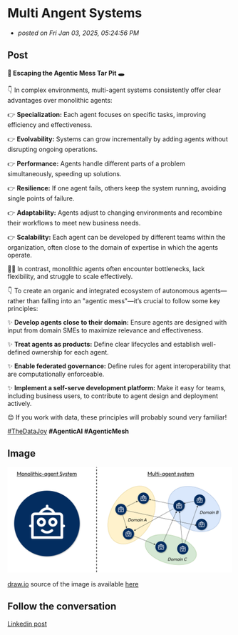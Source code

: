 # Multi Angent Systems

- *posted on Fri Jan 03, 2025, 05:24:56 PM*

## Post

**🤖 Escaping the Agentic Mess Tar Pit 🕳️**  
  
👇 In complex environments, multi-agent systems consistently offer clear advantages over monolithic agents:  
  
👉 **Specialization:** Each agent focuses on specific tasks, improving efficiency and effectiveness.  
  
👉 **Evolvability:** Systems can grow incrementally by adding agents without disrupting ongoing operations.  
  
👉 **Performance:** Agents handle different parts of a problem simultaneously, speeding up solutions.  
  
👉 **Resilience:** If one agent fails, others keep the system running, avoiding single points of failure.  
  
👉 **Adaptability:** Agents adjust to changing environments and recombine their workflows to meet new business needs.  
  
👉 **Scalability:** Each agent can be developed by different teams within the organization, often close to the domain of expertise in which the agents operate.  
  
😵‍💫 In contrast, monolithic agents often encounter bottlenecks, lack flexibility, and struggle to scale effectively.  
  
👇 To create an organic and integrated ecosystem of autonomous agents—rather than falling into an "agentic mess"—it’s crucial to follow some key principles:  
  
✨ **Develop agents close to their domain:** Ensure agents are designed with input from domain SMEs to maximize relevance and effectiveness.  
  
✨ **Treat agents as products:** Define clear lifecycles and establish well-defined ownership for each agent.  
  
✨ **Enable federated governance:** Define rules for agent interoperability that are computationally enforceable.  
  
✨ **Implement a self-serve development platform:** Make it easy for teams, including business users, to contribute to agent design and deployment actively.  
  
😊 If you work with data, these principles will probably sound very familiar!  
  
[#TheDataJoy](https://www.linkedin.com/feed/hashtag/?keywords=thedatajoy) **#AgenticAI #AgenticMesh**

## Image

![2025-P001-multi-agent-systems.png](/images/2025/2025-P001-multi-agent-systems.png)

[draw.io](https://app.diagrams.net/) source of the image is available [here](/images/2025/2025.drawio) 

## Follow the conversation

[Linkedin post](https://www.linkedin.com/posts/andreagioia_thedatajoy-agenticai-agenticmesh-activity-7280982478444453891-W1SL)
